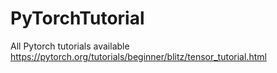 # PyTorchTutorial
All Pytorch tutorials available https://pytorch.org/tutorials/beginner/blitz/tensor_tutorial.html
